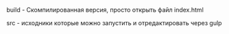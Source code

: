 build - Скомпилированная версия, просто открыть файл index.html

src - исходники которые можно запустить и отредактировать через gulp
